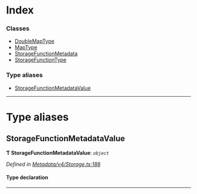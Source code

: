 

# Index

### Classes

* [DoubleMapType](../classes/_metadata_v4_storage_.doublemaptype.md)
* [MapType](../classes/_metadata_v4_storage_.maptype.md)
* [StorageFunctionMetadata](../classes/_metadata_v4_storage_.storagefunctionmetadata.md)
* [StorageFunctionType](../classes/_metadata_v4_storage_.storagefunctiontype.md)

### Type aliases

* [StorageFunctionMetadataValue](_metadata_v4_storage_.md#storagefunctionmetadatavalue)

---

# Type aliases

<a id="storagefunctionmetadatavalue"></a>

##  StorageFunctionMetadataValue

**Ƭ StorageFunctionMetadataValue**: *`object`*

*Defined in [Metadata/v4/Storage.ts:188](https://github.com/polkadot-js/api/blob/6771f99/packages/types/src/Metadata/v4/Storage.ts#L188)*

#### Type declaration

___

